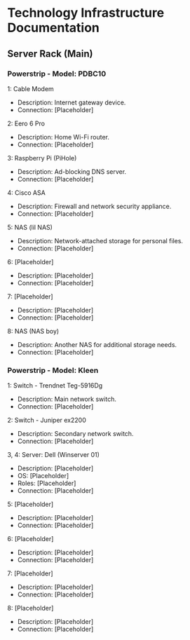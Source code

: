 # Technology Infrastructure Documentation

## Server Rack (Main)

### Powerstrip - Model: PDBC10

1: Cable Modem
   - Description: Internet gateway device.
   - Connection: [Placeholder]

2: Eero 6 Pro
   - Description: Home Wi-Fi router.
   - Connection: [Placeholder]

3: Raspberry Pi (PiHole)
   - Description: Ad-blocking DNS server.
   - Connection: [Placeholder]

4: Cisco ASA
   - Description: Firewall and network security appliance.
   - Connection: [Placeholder]

5: NAS (lil NAS)
   - Description: Network-attached storage for personal files.
   - Connection: [Placeholder]

6: [Placeholder]
   - Description: [Placeholder]
   - Connection: [Placeholder]

7: [Placeholder]
   - Description: [Placeholder]
   - Connection: [Placeholder]

8: NAS (NAS boy)
   - Description: Another NAS for additional storage needs.
   - Connection: [Placeholder]

### Powerstrip - Model: Kleen

1: Switch - Trendnet Teg-5916Dg
   - Description: Main network switch.
   - Connection: [Placeholder]

2: Switch - Juniper ex2200
   - Description: Secondary network switch.
   - Connection: [Placeholder]

3, 4: Server: Dell (Winserver 01)
   - Description: [Placeholder]
   - OS: [Placeholder]
   - Roles: [Placeholder]
   - Connection: [Placeholder]

5: [Placeholder]
   - Description: [Placeholder]
   - Connection: [Placeholder]

6: [Placeholder]
   - Description: [Placeholder]
   - Connection: [Placeholder]

7: [Placeholder]
   - Description: [Placeholder]
   - Connection: [Placeholder]

8: [Placeholder]
   - Description: [Placeholder]
   - Connection: [Placeholder]
